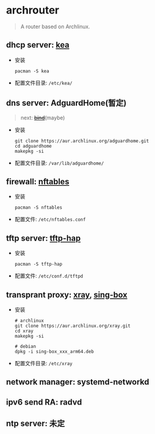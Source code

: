 # archrouter
> A router based on Archlinux.


## dhcp server: [kea](https://www.isc.org/kea/)
- 安装
    ```shell
    pacman -S kea
    ```
- 配置文件目录: `/etc/kea/`

## dns server: AdguardHome(暂定)
> next: [~~bind~~](https://www.isc.org/bind/)(maybe)
- 安装
    ```shell
    git clone https://aur.archlinux.org/adguardhome.git
    cd adguardhome
    makepkg -si
    ```
- 配置文件目录: `/var/lib/adguardhome/`

## firewall: [nftables](https://netfilter.org/projects/nftables/)
- 安装
    ```shell
    pacman -S nftables
    ```
- 配置文件: `/etc/nftables.conf`

## tftp server: [tftp-hap](https://www.kernel.org/pub/software/network/tftp/tftp-hpa/)
- 安装
    ```shell
    pacman -S tftp-hap
    ```
- 配置文件: `/etc/conf.d/tftpd`

## transprant proxy: [xray](https://github.com/XTLS/Xray-core), [sing-box](https://github.com/SagerNet/sing-box)
- 安装
    ```shell
    # archlinux
    git clone https://aur.archlinux.org/xray.git
    cd xray
    makepkg -si

    # debian
    dpkg -i sing-box_xxx_arm64.deb
    ```
- 配置文件目录: `/etc/xray`

## network manager: systemd-networkd

## ipv6 send RA: radvd

## ntp server: 未定

